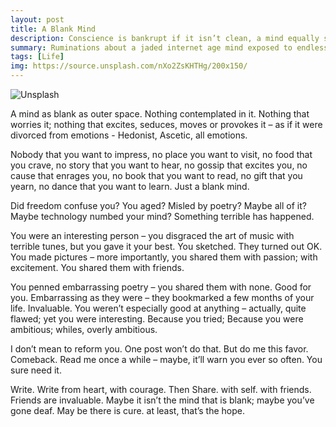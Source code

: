 ```yaml
---
layout: post
title: A Blank Mind
description: Conscience is bankrupt if it isn’t clean, a mind equally so if it isn’t dirty
summary: Ruminations about a jaded internet age mind exposed to endless stimuli. Its unable to appreciate the everyday joys - trivial and otherwise.
tags: [Life]
img: https://source.unsplash.com/nXo2ZsKHTHg/200x150/
---
```

![Unsplash](https://source.unsplash.com/nXo2ZsKHTHg/800x450/ "Source: unsplash.com/@sashafreemind")

A mind as blank as outer space. Nothing contemplated in it. Nothing that worries it; nothing that excites, seduces, moves or provokes it – as if it were divorced from emotions - Hedonist, Ascetic, all emotions.

Nobody that you want to impress, no place you want to visit, no food that you crave, no story that you want to hear, no gossip that excites you, no cause that enrages you, no book that you want to read, no gift that you yearn, no dance that you want to learn. Just a blank mind.

Did freedom confuse you? You aged? Misled by poetry? Maybe all of it? Maybe  technology numbed your mind? Something terrible has happened.

You were an interesting person – you disgraced the art of music with terrible tunes, but you gave it your best. You sketched. They turned out OK. You made pictures – more importantly, you shared them with passion; with excitement. You shared them with friends. 

You penned embarrassing poetry – you shared them with none. Good for you. Embarrassing as they were – they bookmarked a few months of your life. Invaluable. You weren’t especially good at anything – actually, quite flawed; yet you were interesting. Because you tried; Because you were ambitious; whiles, overly ambitious.

I don’t mean to reform you. One post won’t do that. But do me this favor. Comeback. Read me once a while – maybe, it’ll warn you ever so often. You sure need it.

Write. Write from heart, with courage. Then Share. with self. with friends. Friends are invaluable. Maybe it isn’t the mind that is blank; maybe you’ve gone deaf. May be there is cure. at least, that’s the hope.